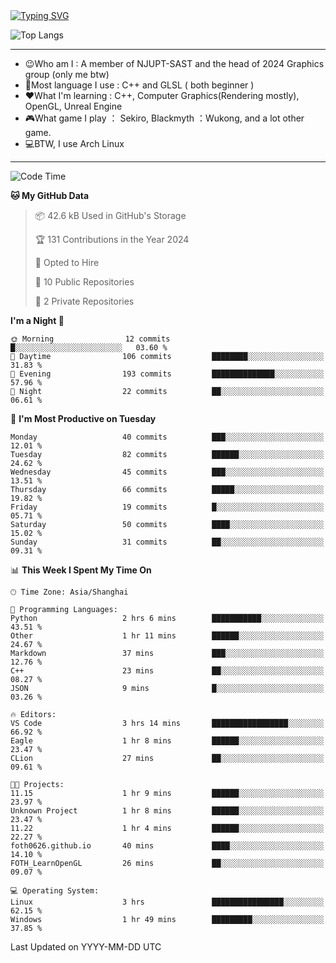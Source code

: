 <a href="https://git.io/typing-svg">
  <img src="https://readme-typing-svg.demolab.com?font=Fira+Code&pause=1000&random=false&width=435&separator=%3D&lines=std%3A%3Aprintln(%22Hello,+world!%22);" alt="Typing SVG" />
</a>

![Top Langs](https://github-readme-stats.vercel.app/api/top-langs/?username=FOTH0626&theme=transparent)

---

- 😉Who am I : A member of NJUPT-SAST and the head of 2024 Graphics group (only me btw)
- 📖Most language I use : C++ and GLSL ( both beginner )
- ❤What I'm learning : C++, Computer Graphics(Rendering mostly), OpenGL, Unreal Engine
- 🎮What game I play ： Sekiro, Blackmyth ：Wukong, and a lot other game.
- 💻BTW, I use Arch Linux
---
<!--START_SECTION:waka-->
![Code Time](http://img.shields.io/badge/Code%20Time-25%20hrs%2046%20mins-blue)

**🐱 My GitHub Data** 

> 📦 42.6 kB Used in GitHub's Storage 
 > 
> 🏆 131 Contributions in the Year 2024
 > 
> 💼 Opted to Hire
 > 
> 📜 10 Public Repositories 
 > 
> 🔑 2 Private Repositories 
 > 
**I'm a Night 🦉** 

```text
🌞 Morning                12 commits          █░░░░░░░░░░░░░░░░░░░░░░░░   03.60 % 
🌆 Daytime                106 commits         ████████░░░░░░░░░░░░░░░░░   31.83 % 
🌃 Evening                193 commits         ██████████████░░░░░░░░░░░   57.96 % 
🌙 Night                  22 commits          ██░░░░░░░░░░░░░░░░░░░░░░░   06.61 % 
```
📅 **I'm Most Productive on Tuesday** 

```text
Monday                   40 commits          ███░░░░░░░░░░░░░░░░░░░░░░   12.01 % 
Tuesday                  82 commits          ██████░░░░░░░░░░░░░░░░░░░   24.62 % 
Wednesday                45 commits          ███░░░░░░░░░░░░░░░░░░░░░░   13.51 % 
Thursday                 66 commits          █████░░░░░░░░░░░░░░░░░░░░   19.82 % 
Friday                   19 commits          █░░░░░░░░░░░░░░░░░░░░░░░░   05.71 % 
Saturday                 50 commits          ████░░░░░░░░░░░░░░░░░░░░░   15.02 % 
Sunday                   31 commits          ██░░░░░░░░░░░░░░░░░░░░░░░   09.31 % 
```


📊 **This Week I Spent My Time On** 

```text
🕑︎ Time Zone: Asia/Shanghai

💬 Programming Languages: 
Python                   2 hrs 6 mins        ███████████░░░░░░░░░░░░░░   43.51 % 
Other                    1 hr 11 mins        ██████░░░░░░░░░░░░░░░░░░░   24.67 % 
Markdown                 37 mins             ███░░░░░░░░░░░░░░░░░░░░░░   12.76 % 
C++                      23 mins             ██░░░░░░░░░░░░░░░░░░░░░░░   08.27 % 
JSON                     9 mins              █░░░░░░░░░░░░░░░░░░░░░░░░   03.26 % 

🔥 Editors: 
VS Code                  3 hrs 14 mins       █████████████████░░░░░░░░   66.92 % 
Eagle                    1 hr 8 mins         ██████░░░░░░░░░░░░░░░░░░░   23.47 % 
CLion                    27 mins             ██░░░░░░░░░░░░░░░░░░░░░░░   09.61 % 

🐱‍💻 Projects: 
11.15                    1 hr 9 mins         ██████░░░░░░░░░░░░░░░░░░░   23.97 % 
Unknown Project          1 hr 8 mins         ██████░░░░░░░░░░░░░░░░░░░   23.47 % 
11.22                    1 hr 4 mins         ██████░░░░░░░░░░░░░░░░░░░   22.27 % 
foth0626.github.io       40 mins             ████░░░░░░░░░░░░░░░░░░░░░   14.10 % 
FOTH_LearnOpenGL         26 mins             ██░░░░░░░░░░░░░░░░░░░░░░░   09.07 % 

💻 Operating System: 
Linux                    3 hrs               ████████████████░░░░░░░░░   62.15 % 
Windows                  1 hr 49 mins        █████████░░░░░░░░░░░░░░░░   37.85 % 
```


 Last Updated on YYYY-MM-DD UTC
<!--END_SECTION:waka-->
